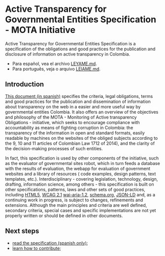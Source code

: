# Active Transparency for Governmental Entities Specification - MOTA Initiative

Active Transparency for Governmental Entities Specification is a specification of the obligations and good practices for the publication and disclosure of information on active transparency in Colombia.

- Para español, vea el archivo [LEYAME.md](LEYAME.md).
- Para português, veja o arquivo [LEIAME.md](LEIAME.md).

## Introduction
[This document (in spanish)](mota-active-transparency-specification.md) specifies the criteria, legal obligations, terms and good practices for the publication and dissemination of information about transparency on the web in a easier and more useful way by governmental entities Colombia. It also offers an overview of the objectives and philosophy of the MOTA - Monitoring of Active transparency Obligations - initiative, which seeks to encourage compliance with accountability as means of fighting corruption in Colombia: the transparency of the information in open and standard  formats, easily readable by machines on the websites of the obliged subjects according to the 9, 10 and 11 articles of Colombian Law 1712 of 2014), and the clarity of the decision-making processes of such entities.

In fact, this specification is used by other components of the initiative, such as the evaluator of governmental sites robot, which in turn feeds a database with the results of evaluation, the webapp for evaluation of government websites and a library of resources ( code examples, design patterns, text templates, etc.). Interdisciplinary - covering legislation, technology, design, drafting, information science, among others - this specification is built on other specifications, patterns, laws and other sets of good practices, including [HTML5](https://w3c.github.io/html/), [WCAG 2.1](https://w3c.github.io/wcag/21/guidelines/) [wai-aria-1.2](https://w3c.github.io/aria/), [schema.org](https://schema.org), [JSON-LD](https://en.wikipedia.org/wiki/JSON-LD) and, as a continuing work in progress, is subject to changes, refinements and extensions. Although the main principles and criteria are well defined, secondary criteria, special cases and specific implementations are not yet properly written or should be defined in other documents.

## Next steps

- [read the specification (spanish only)](mota-active-transparency-specification.md);
- [learn how to contribute](CONTRIBUTING.md);
